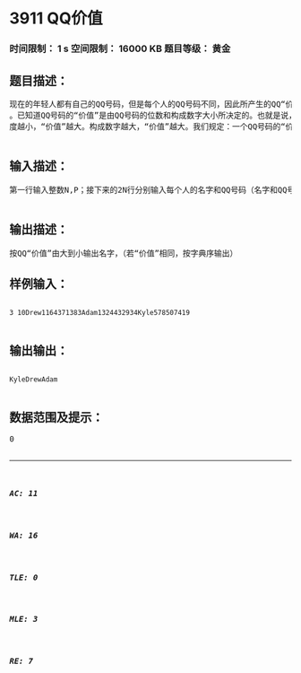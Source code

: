 # 3911 QQ价值   
### 时间限制： 1 s     空间限制： 16000 KB     题目等级： 黄金  
## 题目描述：  

<pre>
现在的年轻人都有自己的QQ号码，但是每个人的QQ号码不同，因此所产生的QQ“价值”也不同  
。已知道QQ号码的“价值”是由QQ号码的位数和构成数字大小所决定的。也就是说，QQ号码长  
度越小，“价值”越大。构成数字越大，“价值”越大。我们规定：一个QQ号码的“价值”=(各位数字之和*P（P>0）/QQ号码位数)向下取整例如：QQ号码 123456 的“价值”为 (1+2+3+4+5+6)*P/6 向下取整      QQ号码 1212121 的“价值”为（1+2+1+2+1+2+1）*P/7 向下取整  

</pre>
  
  
## 输入描述：  

<pre>
第一行输入整数N,P；接下来的2N行分别输入每个人的名字和QQ号码（名字和QQ号各占一行）  

</pre>
  
  
## 输出描述：  

<pre>
按QQ“价值”由大到小输出名字，（若“价值”相同，按字典序输出）
</pre>
  
  
## 样例输入：  

<pre><code>
3 10Drew1164371383Adam1324432934Kyle578507419  

</code></pre>
  
  
## 输出输出：  

<pre><code>
KyleDrewAdam  

</code></pre>
  
  
## 数据范围及提示：  

<pre>
0<N<=100000<P<=20保证名字长度<500保证QQ号码超度<400  

</pre>
  
  
***  

##### AC: 11  
##### WA: 16  
##### TLE: 0  
##### MLE: 3  
##### RE: 7  
